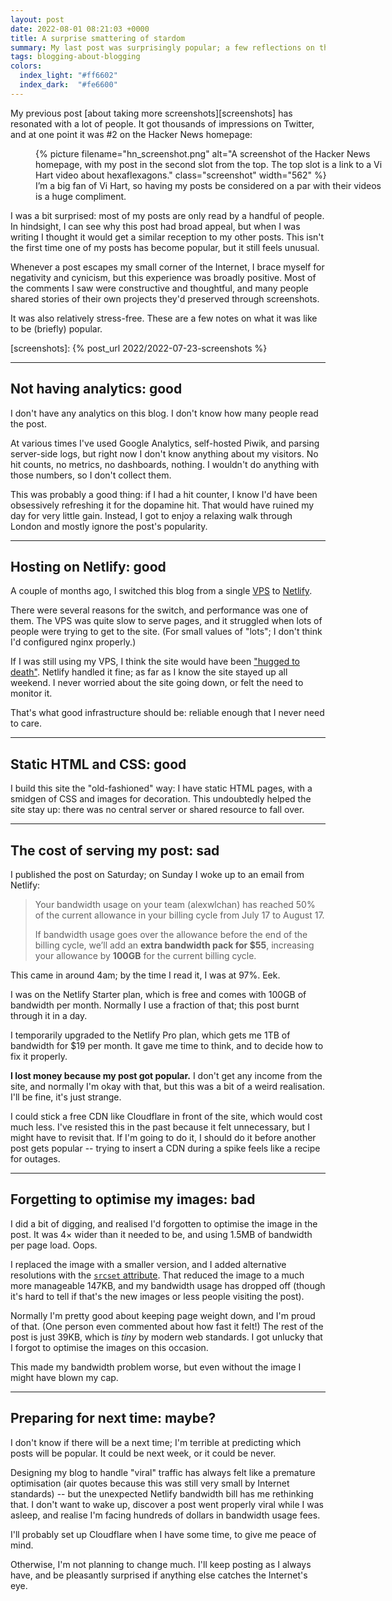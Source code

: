 ```yaml
---
layout: post
date: 2022-08-01 08:21:03 +0000
title: A surprise smattering of stardom
summary: My last post was surprisingly popular; a few reflections on the experience.
tags: blogging-about-blogging
colors:
  index_light: "#ff6602"
  index_dark:  "#fe6600"
---
```


My previous post [about taking more screenshots][screenshots] has resonated with a lot of people.
It got thousands of impressions on Twitter, and at one point it was #2 on the Hacker News homepage:

<figure style="width: 562px;">
  {%
    picture
    filename="hn_screenshot.png"
    alt="A screenshot of the Hacker News homepage, with my post in the second slot from the top. The top slot is a link to a Vi Hart video about hexaflexagons."
    class="screenshot"
    width="562"
  %}
  <figcaption>
    I’m a big fan of Vi Hart, so having my posts be considered on a par with their videos is a huge compliment.
  </figcaption>
</figure>

I was a bit surprised: most of my posts are only read by a handful of people.
In hindsight, I can see why this post had broad appeal, but when I was writing I thought it would get a similar reception to my other posts.
This isn't the first time one of my posts has become popular, but it still feels unusual.

Whenever a post escapes my small corner of the Internet, I brace myself for negativity and cynicism, but this experience was broadly positive.
Most of the comments I saw were constructive and thoughtful, and many people shared stories of their own projects they'd preserved through screenshots.

It was also relatively stress-free.
These are a few notes on what it was like to be (briefly) popular.

[screenshots]: {% post_url 2022/2022-07-23-screenshots %}

---

## Not having analytics: good

I don't have any analytics on this blog.
I don't know how many people read the post.

At various times I've used Google Analytics, self-hosted Piwik, and parsing server-side logs, but right now I don't know anything about my visitors.
No hit counts, no metrics, no dashboards, nothing.
I wouldn't do anything with those numbers, so I don't collect them.

This was probably a good thing: if I had a hit counter, I know I'd have been obsessively refreshing it for the dopamine hit.
That would have ruined my day for very little gain.
Instead, I got to enjoy a relaxing walk through London and mostly ignore the post's popularity.

---

## Hosting on Netlify: good

A couple of months ago, I switched this blog from a single [VPS] to [Netlify].

There were several reasons for the switch, and performance was one of them.
The VPS was quite slow to serve pages, and it struggled when lots of people were trying to get to the site.
(For small values of "lots"; I don't think I'd configured nginx properly.)

If I was still using my VPS, I think the site would have been ["hugged to death"][hug].
Netlify handled it fine; as far as I know the site stayed up all weekend.
I never worried about the site going down, or felt the need to monitor it.

That's what good infrastructure should be: reliable enough that I never need to care.

[VPS]: https://en.wikipedia.org/wiki/Virtual_private_server
[Netlify]: https://www.netlify.com
[hug]: https://en.wikipedia.org/wiki/Slashdot_effect

---

## Static HTML and CSS: good

I build this site the "old-fashioned" way: I have static HTML pages, with a smidgen of CSS and images for decoration.
This undoubtedly helped the site stay up: there was no central server or shared resource to fall over.

---

## The cost of serving my post: sad

I published the post on Saturday; on Sunday I woke up to an email from Netlify:

> Your bandwidth usage on your team (alexwlchan) has reached 50% of the current allowance in your billing cycle from July 17 to August 17.
>
> If bandwidth usage goes over the allowance before the end of the billing cycle, we’ll add an **extra bandwidth pack for $55**, increasing your allowance by **100GB** for the current billing cycle.

This came in around 4am; by the time I read it, I was at 97%. Eek.

I was on the Netlify Starter plan, which is free and comes with 100GB of bandwidth per month.
Normally I use a fraction of that; this post burnt through it in a day.

I temporarily upgraded to the Netlify Pro plan, which gets me 1TB of bandwidth for $19 per month.
It gave me time to think, and to decide how to fix it properly.

**I lost money because my post got popular.**
I don't get any income from the site, and normally I'm okay with that, but this was a bit of a weird realisation.
I'll be fine, it's just strange.

I could stick a free CDN like Cloudflare in front of the site, which would cost much less.
I've resisted this in the past because it felt unnecessary, but I might have to revisit that.
If I'm going to do it, I should do it before another post gets popular -- trying to insert a CDN during a spike feels like a recipe for outages.

---

## Forgetting to optimise my images: bad

I did a bit of digging, and realised I'd forgotten to optimise the image in the post.
It was 4× wider than it needed to be, and using 1.5MB of bandwidth per page load.
Oops.

I replaced the image with a smaller version, and I added alternative resolutions with the [`srcset` attribute][srcset].
That reduced the image to a much more manageable 147KB, and my bandwidth usage has dropped off (though it's hard to tell if that's the new images or less people visiting the post).

Normally I'm pretty good about keeping page weight down, and I'm proud of that.
(One person even commented about how fast it felt!)
The rest of the post is just 39KB, which is *tiny* by modern web standards.
I got unlucky that I forgot to optimise the images on this occasion.

This made my bandwidth problem worse, but even without the image I might have blown my cap.

[srcset]: https://developer.mozilla.org/en-US/docs/Web/HTML/Element/img#attr-srcset

---

## Preparing for next time: maybe?

I don't know if there will be a next time; I'm terrible at predicting which posts will be popular.
It could be next week, or it could be never.

Designing my blog to handle "viral" traffic has always felt like a premature optimisation (air quotes because this was still very small by Internet standards) -- but the unexpected Netlify bandwidth bill has me rethinking that.
I don't want to wake up, discover a post went properly viral while I was asleep, and realise I'm facing hundreds of dollars in bandwidth usage fees.

I'll probably set up Cloudflare when I have some time, to give me peace of mind.

Otherwise, I'm not planning to change much.
I'll keep posting as I always have, and be pleasantly surprised if anything else catches the Internet's eye.
